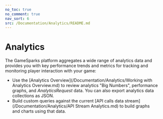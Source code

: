 ```yaml
---
no_toc: true
no_comment: true
nav_sort: 6
src: /Documentation/Analytics/README.md
---
```


# Analytics

The GameSparks platform aggregates a wide range of analytics data and provides you with key performance trends and metrics for tracking and monitoring player interaction with your game:
* Use the [Analytics Overview](/Documentation/Analytics/Working with Analytics Overview.md) to review analytics "Big Numbers", performance graphs, and *AnalyticsRequest* data. You can also export analytics data collections as JSON.
* Build custom queries against the current [API calls data stream](/Documentation/Analytics/API Stream Analytics.md) to build graphs and charts using that data.
